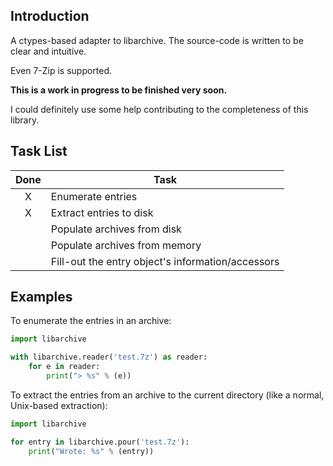 Introduction
------------

A ctypes-based adapter to libarchive. The source-code is written to be clear 
and intuitive.

Even 7-Zip is supported.

**This is a work in progress to be finished very soon.**

I could definitely use some help contributing to the completeness of this
library.


Task List
---------

| Done | Task |
|:----:| ---- |
| X | Enumerate entries |
| X | Extract entries to disk |
|   | Populate archives from disk |
|   | Populate archives from memory |
|   | Fill-out the entry object's information/accessors |


Examples
--------

To enumerate the entries in an archive:

```python
import libarchive

with libarchive.reader('test.7z') as reader:
    for e in reader:
        print("> %s" % (e))
```

To extract the entries from an archive to the current directory (like a normal,
Unix-based extraction):

```python
import libarchive

for entry in libarchive.pour('test.7z'):
    print("Wrote: %s" % (entry))
```

